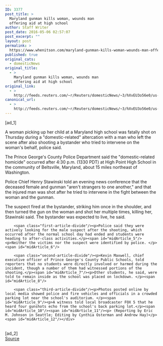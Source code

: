 ```yaml
---
ID: 3377
post_title: >
  Maryland gunman kills woman, wounds man
  offering aid at high school
author: Staff Writer
post_date: 2016-05-06 02:57:07
post_excerpt: ""
layout: post
permalink: >
  https://www.whenitson.com/maryland-gunman-kills-woman-wounds-man-offering-aid-at-high-school/
published: true
original_cats:
  - domesticNews
original_title:
  - >
    Maryland gunman kills woman, wounds man
    offering aid at high school
original_link:
  - >
    http://feeds.reuters.com/~r/Reuters/domesticNews/~3/hXvEU3o56e0/us-maryland-shooting-idUSKCN0XW2BS
canonical_url:
  - >
    http://feeds.reuters.com/~r/Reuters/domesticNews/~3/hXvEU3o56e0/us-maryland-shooting-idUSKCN0XW2BS
---
```

 [ad_1]
<br><div id="articleText">
<span id="midArticle_start"/>

<span id="midArticle_0"/><span class="focusParagraph" readability="5"><p><span class="articleLocatio&lt;/span&gt;n">A woman picking up her child at a Maryland high school was fatally shot on Thursday during a "domestic-related" altercation with a man who left the scene after also shooting a bystander who tried to intervene on the woman's behalf, police said.</span></p></span><span id="midArticle_1"/><p>The Prince George's County Police Department said the "domestic-related homicide" occurred after 4:30 p.m. (1330 PDT) at High Point High School in the community of Beltsville, Maryland, about 15 miles northeast of Washington.</p><span id="midArticle_2"/><p>Police Chief Henry Stawinski told an evening news conference that the deceased female and gunman "aren't strangers to one another," and that the injured man was shot after he tried to intervene in the fight between the woman and the gunman.</p><span id="midArticle_3"/><p>The suspect fired at the bystander, striking him once in the shoulder, and then turned the gun on the woman and shot her multiple times, killing her, Stawinski said. The bystander was expected to live, he said.</p><span id="midArticle_4"/>
        
        <span class="first-article-divide"/><p>Police said they were actively looking for the male suspect after the shooting, which occurred after the normal school day had ended and students were heading to after-class activities.</p><span id="midArticle_5"/><p>Neither the victims nor the suspect were identified by police. </p><span id="midArticle_6"/>
        
        <span class="second-article-divide"/><p>Kevin Maxwell, chief executive officer of Prince George's County Public Schools, told reporters that no students were directly involved or harmed during the incident, though a number of them had witnessed portions of the shooting.</p><span id="midArticle_7"/><p>Other students, he said, were told to remain inside as the school was placed on lockdown. </p><span id="midArticle_8"/>
        
        <span class="third-article-divide"/><p>Photos posted online by local media showed police and fire vehicles and officials in a crowded parking lot near the school's auditorium. </p><span id="midArticle_9"/><p>A witness told local broadcaster FOX 5 that he heard four gunshots echo from the school's back parking lot.</p><span id="midArticle_10"/><span id="midArticle_11"/><p> (Reporting by Eric M. Johnson in Seattle; Editing by Cynthia Osterman and Andrew Hay)</p><span id="midArticle_12"/></div>
<br>[ad_2]
<br><a href="http://feeds.reuters.com/~r/Reuters/domesticNews/~3/hXvEU3o56e0/us-maryland-shooting-idUSKCN0XW2BS">Source </a>
